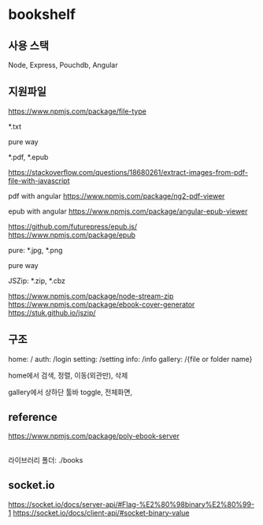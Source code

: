 # bookshelf

## 사용 스택
Node, Express, Pouchdb, Angular

## 지원파일
https://www.npmjs.com/package/file-type

*.txt

pure way


*.pdf, *.epub

https://stackoverflow.com/questions/18680261/extract-images-from-pdf-file-with-javascript

pdf with angular
https://www.npmjs.com/package/ng2-pdf-viewer


epub with angular
https://www.npmjs.com/package/angular-epub-viewer

https://github.com/futurepress/epub.js/
https://www.npmjs.com/package/epub


pure: *.jpg, *.png

pure way

JSZip: *.zip, *.cbz

https://www.npmjs.com/package/node-stream-zip
https://www.npmjs.com/package/ebook-cover-generator
https://stuk.github.io/jszip/

## 구조
home:       /
auth:       /login
setting:    /setting
info:       /info
gallery:    /{file or folder name}

home에서 
검색, 정렬, 이동(외관만), 삭제

gallery에서
상하단 툴바 toggle, 전체화면, 

## reference
https://www.npmjs.com/package/poly-ebook-server

##
라이브러리 폴더: ./books


## socket.io
https://socket.io/docs/server-api/#Flag-%E2%80%98binary%E2%80%99-1
https://socket.io/docs/client-api/#socket-binary-value
